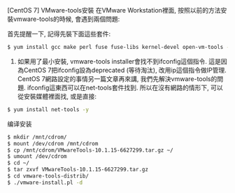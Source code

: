 [CentOS 7] VMware-tools安裝
在VMware Workstation裡面, 按照以前的方法安裝vmware-tools的時候, 會遇到兩個問題:

首先提醒一下, 記得先裝下面這些套件:
```sh
$ yum install gcc make perl fuse fuse-libs kernel-devel open-vm-tools -y
```
1. 如果用了最小安裝, vmware-tools installer會找不到ifconfig這個指令.
這是因為CentOS 7把ifconfig設為deprecated (等待淘汰), 改用ip這個指令做IP管理.
CentOS 7網路設定的事情另一篇文章再來講, 我們先解決vmware-tools的問題.
ifconfig這東西可以在net-tools套件找到.
所以在沒有網路的情形下, 可以從安裝媒體裡面找, 或是直接:
```sh
$ yum install net-tools -y
```

编译安装
```sh
$ mkdir /mnt/cdrom/
$ mount /dev/cdrom /mnt/cdrom
$ cp /mnt/cdrom/VMwareTools-10.1.15-6627299.tar.gz ~/
$ umount /dev/cdrom
$ cd ~/
$ tar zxvf VMwareTools-10.1.15-6627299.tar.gz
$ cd vmware-tools-distrib/
$ ./vmware-install.pl -d
```